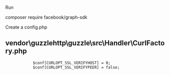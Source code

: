 Run

composer require facebook/graph-sdk

Create a config.php






##  vendor\guzzlehttp\guzzle\src\Handler\CurlFactory.php

                $conf[CURLOPT_SSL_VERIFYHOST] = 0;
                $conf[CURLOPT_SSL_VERIFYPEER] = false;


                